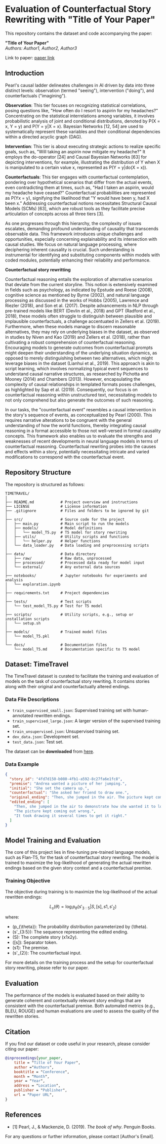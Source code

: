 # Evaluation of Counterfactual Story Rewriting with "Title of Your Paper"

This repository contains the dataset and code accompanying the paper:

**"Title of Your Paper"**  
*Authors: Author1, Author2, Author3*  

Link to paper: [paper link](#)

## Introduction

Pearl's causal ladder delineates challenges in AI driven by data into three distinct levels: observation (termed "seeing"), intervention ("doing"), and counterfactuals ("imagining").

**Observation**: This tier focuses on recognizing statistical correlations, posing questions like, "How often do I resort to aspirin for my headaches?" Concentrating on the statistical interrelations among variables, it involves probabilistic analysis of joint and conditional distributions, denoted by P(X = x, Y = y) and P(Y = y|X = x). Bayesian Networks [12, 54] are used to systematically represent these variables and their conditional dependencies within a directed acyclic graph (DAG).

**Intervention**: This tier is about executing strategic actions to realize specific goals, such as, "Will taking an aspirin now mitigate my headache?" It employs the do-operator [24] and Causal Bayesian Networks [63] for depicting interventions, for example, illustrating the distribution of Y when X is manipulated to a certain value x, represented as P(Y = y|do(X = x)).

**Counterfactuals**: This tier engages with counterfactual contemplation, pondering over hypothetical scenarios that differ from the actual events, even contradicting them at times, such as, "Had I taken an aspirin, would my headache have ceased?" Counterfactual probabilities are represented as P(Yx = y), signifying the likelihood that "Y would have been y, had X been x." Addressing counterfactual notions necessitates Structural Causal Models (SCMs) [63], which are robust tools as they facilitate precise articulation of concepts across all three tiers [3].

As one progresses through this hierarchy, the complexity of issues escalates, demanding profound understanding of causality that transcends observable data. This framework introduces unique challenges and opportunities, especially concerning explainability and its intersection with causal studies. We focus on natural language processing, where deciphering inherent causality is crucial. Such understanding is instrumental for identifying and substituting components within models with coded modules, potentially enhancing their reliability and performance.

**Counterfactual story rewritting**

Counterfactual reasoning entails the exploration of alternative scenarios that deviate from the current storyline. This notion is extensively examined in fields such as psychology, as indicated by Epstude and Roese (2008), cognitive science as mentioned by Byrne (2002), and natural language processing as discussed in the works of Hobbs (2005), Lawrence and Riezler (2018), and Son et al. (2017). Despite advancements in NLP through pre-trained models like BERT (Devlin et al., 2018) and GPT (Radford et al., 2018), these models often struggle to distinguish between plausible and implausible counterfactuals, a challenge accentuated in Zellers et al. (2019). Furthermore, when these models manage to discern reasonable alternatives, they may rely on underlying biases in the dataset, as observed in studies by Niven and Kao (2019) and Zellers et al. (2018), rather than cultivating a robust comprehension of counterfactual reasoning. Encouraging models to generate outcomes from counterfactual prompts might deepen their understanding of the underlying situation dynamics, as opposed to merely distinguishing between two alternatives, which might leverage biases in the dataset (Lianhui et al., 2019). This approach is akin to script learning, which involves normalizing typical event sequences to understand causal narrative structures, as researched by Pichotta and Mooney (2014) and Chambers (2013). However, encapsulating the complexity of causal relationships in templated formats poses challenges, as highlighted by Sap et al. (2019). Consequently, our focus is on counterfactual reasoning within unstructured text, necessitating models to not only comprehend but also generate the outcomes of such reasoning.

In our tasks, the "counterfactual event" resembles a causal intervention in the story's sequence of events, as conceptualized by Pearl (2000). This requires narrative alterations to be congruent with the general understanding of how the world functions, thereby integrating causal reasoning in a format accessible to those not well-versed in formal causality concepts. This framework also enables us to evaluate the strengths and weaknesses of recent developments in neural language models in terms of counterfactual reasoning. Counterfactual rewriting probes into the causes and effects within a story, potentially necessitating intricate and varied modifications to correspond with the counterfactual event.


## Repository Structure

The repository is structured as follows:

```
TIMETRAVEL/
│
├── README.md            # Project overview and instructions
├── LICENSE              # License information
├── .gitignore           # Files and folders to be ignored by git
│
├── src/                 # Source code for the project
│   ├── main.py          # Main script to run the models
│   ├── models/          # Model definitions
│   │   └── model_T5.py  # T5 model for story rewriting
│   ├── utils/           # Utility scripts and functions
│   │   └── helper.py    # Helper functions
│   └── data_loader.py   # Data loading and preprocessing scripts
│
├── data/                # Data directory
│   ├── raw/             # Raw data, unprocessed
│   ├── processed/       # Processed data ready for model input
│   └── external/        # Any external data sources
│
├── notebooks/           # Jupyter notebooks for experiments and analysis
│   └── exploration.ipynb
│
├── requirements.txt     # Project dependencies
│
├── tests/               # Test scripts
│   └── test_model_T5.py # Test for T5 model
│
├── scripts/             # Utility scripts, e.g., setup or installation scripts
│   └── setup.sh
│
├── models/              # Trained model files
│   └── model_T5.pkl
│
└── docs/                # Documentation files
    └── model_T5.md      # Documentation specific to T5 model
```

## Dataset: TimeTravel

The TimeTravel dataset is curated to facilitate the training and evaluation of models on the task of counterfactual story rewriting. It contains stories along with their original and counterfactually altered endings.

### Data File Descriptions

- `train_supervised_small.json`: Supervised training set with human-annotated rewritten endings.
- `train_supervised_large.json`: A larger version of the supervised training set.
- `train_unsupervised.json`: Unsupervised training set.
- `dev_data.json`: Development set.
- `test_data.json`: Test set.

The dataset can be **downloaded** from [here](https://drive.google.com/file/d/150jP5FEHqJD3TmTO_8VGdgqBftTDKn4w/view?usp=sharing).

### Data Example

```json
{
  "story_id": "4fd7d150-b080-4fb1-a592-8c27fa6e1fc8",
  "premise": "Andrea wanted a picture of her jumping.",
  "initial": "She set the camera up.",
  "counterfactual": "She asked her friend to draw one.",
  "original_ending": "Then, she jumped in the air. The picture kept coming out wrong. It took twenty tries to get it right.",
  "edited_ending": [
    "Then, she jumped in the air to demonstrate how she wanted it to look.",
    "The picture kept coming out wrong.",
    "It took drawing it several times to get it right."
  ]
}
```

## Model Training and Evaluation

The core of this project lies in fine-tuning pre-trained language models, such as Flan-T5, for the task of counterfactual story rewriting. The model is trained to maximize the log-likelihood of generating the actual rewritten endings based on the given story context and a counterfactual premise.

### Training Objective

The objective during training is to maximize the log-likelihood of the actual rewritten endings:

$$
L_s(\theta) = \log p_{\theta}(s'_{3:5}|S, [s], s1, s'_{2})
$$

where:
- \(p_{\theta}\): The probability distribution parameterized by \(\theta\).
- \(s'_{3:5}\): The sequence representing the edited ending.
- \(S\): The complete story (x1x2y).
- \([s]\): Separator token.
- \(s1\): The premise.
- \(s'_{2}\): The counterfactual input.

For more details on the training process and the setup for counterfactual story rewriting, please refer to our paper.

## Evaluation

The performance of the models is evaluated based on their ability to generate coherent and contextually relevant story endings that are consistent with the counterfactual premise. Both automated metrics (e.g., BLEU, ROUGE) and human evaluations are used to assess the quality of the rewritten stories.

## Citation

If you find our dataset or code useful in your research, please consider citing our paper:

```bibtex
@inproceedings{your_paper,
    title = "Title of Your Paper",
    author ="Authors",
    booktitle = "Conference",
    month = "Month",
    year = "Year",
    address = "Location",
    publisher = "Publisher",
    url = "Paper URL",
}
```

## References

- [1] Pearl, J., & Mackenzie, D. (2019). *The book of why*. Penguin Books.

For any questions or further information, please contact [Author's Email].